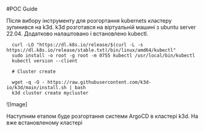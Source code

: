 #POC Guide

Після вибору інструменту для розгортання kubernets кластеру зупинився на k3d. 
k3d розготався на віртуальній машині з ubuntu server 22.04. Додатково налаштовано і встановлено kubectl.
```
  curl -LO "https://dl.k8s.io/release/$(curl -L -s https://dl.k8s.io/release/stable.txt)/bin/linux/amd64/kubectl"
  sudo install -o root -g root -m 0755 kubectl /usr/local/bin/kubectl
  kubectl version --client
  
  # Cluster create
  
  wget -q -O - https://raw.githubusercontent.com/k3d-io/k3d/main/install.sh | bash
  k3d cluster create mycluster

```

![Image]

Наступним етапом буде розгортання системи ArgoCD в кластері k3d. На вже встановленому кластері
